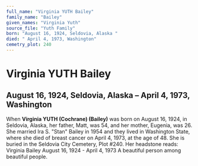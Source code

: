 ```yaml
---
full_name: "Virginia YUTH Bailey"
family_name: "Bailey"
given_names: "Virginia Yuth"
source_file: "Yuth Family"
born: "August 16, 1924, Seldovia, Alaska "
died: " April 4, 1973, Washington"
cemetry_plot: 240
---
```

# Virginia YUTH Bailey

## August 16, 1924, Seldovia, Alaska – April 4, 1973, Washington

When **Virginia YUTH (Cochrane) (Bailey)** was born on August 16, 1924,
in Seldovia, Alaska, her father, Matt, was 54, and her mother, Eugenia,
was 26. She married Ira S. "Stan" Bailey in 1954 and they lived in
Washington State, where she died of breast cancer on April 4, 1973, at
the age of 48. She is buried in the Seldovia City Cemetery, Plot \#240.
Her headstone reads: Virginia Bailey August 16, 1924 - April 4, 1973 A
beautiful person among beautiful people.

